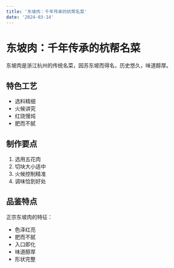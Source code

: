 ```yaml
---
title: '东坡肉：千年传承的杭帮名菜'
date: '2024-03-14'
---
```


# 东坡肉：千年传承的杭帮名菜

东坡肉是浙江杭州的传统名菜，因苏东坡而得名，历史悠久，味道醇厚。

## 特色工艺

- 选料精细
- 火候讲究
- 红烧慢炖
- 肥而不腻

## 制作要点

1. 选用五花肉
2. 切块大小适中
3. 火候控制精准
4. 调味恰到好处

## 品鉴特点

正宗东坡肉的特征：
- 色泽红亮
- 肥而不腻
- 入口即化
- 味道醇厚
- 形状完整 